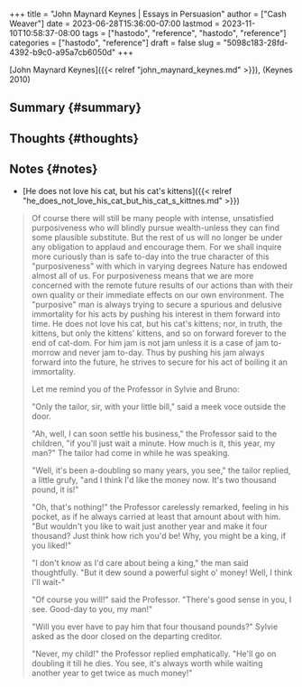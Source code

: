 +++
title = "John Maynard Keynes | Essays in Persuasion"
author = ["Cash Weaver"]
date = 2023-06-28T15:36:00-07:00
lastmod = 2023-11-10T10:58:37-08:00
tags = ["hastodo", "reference", "hastodo", "reference"]
categories = ["hastodo", "reference"]
draft = false
slug = "5098c183-28fd-4392-b9c0-a95a7cb6050d"
+++

[John Maynard Keynes]({{< relref "john_maynard_keynes.md" >}}), (Keynes 2010)


## Summary {#summary}


## Thoughts {#thoughts}


## Notes {#notes}

-   [He does not love his cat, but his cat's kittens]({{< relref "he_does_not_love_his_cat_but_his_cat_s_kittnes.md" >}})

> Of course there will still be many people with intense, unsatisfied purposiveness who will blindly pursue wealth-unless they can find some plausible substitute. But the rest of us will no longer be under any obligation to applaud and encourage them. For we shall inquire more curiously than is safe to-day into the true character of this "purposiveness" with which in varying degrees Nature has endowed almost all of us. For purposiveness means that we are more concerned with the remote future results of our actions than with their own quality or their immediate effects on our own environment. The "purposive" man is always trying to secure a spurious and delusive immortality for his acts by pushing his interest in them forward into time. He does not love his cat, but his cat's kittens; nor, in truth, the kittens, but only the kittens' kittens, and so on forward forever to the end of cat-dom. For him jam is not jam unless it is a case of jam to-morrow and never jam to-day. Thus by pushing his jam always forward into the future, he strives to secure for his act of boiling it an immortality.
>
> Let me remind you of the Professor in Sylvie and Bruno:
>
> "Only the tailor, sir, with your little bill," said a meek voce outside the door.
>
> "Ah, well, I can soon settle his business," the Professor said to the children, "if you'll just wait a minute. How much is it, this year, my man?" The tailor had come in while he was speaking.
>
> "Well, it's been a-doubling so many years, you see," the tailor replied, a little grufy, "and I think I'd like the money now. It's two thousand pound, it is!"
>
> "Oh, that's nothing!" the Professor carelessly remarked, feeling in his pocket, as if he always carried at least that amount about with him. "But wouldn't you like to wait just another year and make it four thousand? Just think how rich you'd be! Why, you might be a king, if you liked!"
>
> "I don't know as I'd care about being a king," the man said thoughtfully. "But it dew sound a powerful sight o' money! Well, I think I'll wait-"
>
> "Of course you will!" said the Professor. "There's good sense in you, I see. Good-day to you, my man!"
>
> "Will you ever have to pay him that four thousand pounds?" Sylvie asked as the door closed on the departing creditor.
>
> "Never, my child!" the Professor replied emphatically. "He'll go on doubling it till he dies. You see, it's always worth while waiting another year to get twice as much money!"
